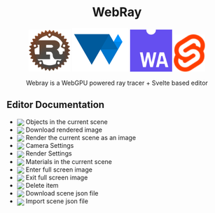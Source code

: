 <p align="center">
  <!-- <img src="https://raw.githubusercontent.com/BLaZeKiLL/VloxyEngine/main/.github/assets/vloxy_logo.svg" width=256> -->
  <h1 align="center">WebRay</h1>
</p>

<p align="center">
    <img width=96 src="./docs/icons/logo_rust.png">
    <img width=128 src="./docs/icons/logo_web_gpu.svg">
    <img width=96 src="./docs/icons/logo_web_assembly.svg">
    <img width=72 src="./docs/icons/logo_svelte.svg">
</p>

<p align="center">
Webray is a WebGPU powered ray tracer + Svelte based editor
</p>

## Editor Documentation
- <img align="center" src="https://api.iconify.design/iconamoon/3d-light.svg?color=%23888888"> Objects in the current scene
- <img align="center" src="https://api.iconify.design/uil/image-download.svg?color=%23888888"> Download rendered image
- <img align="center" src="https://api.iconify.design/material-symbols/imagesmode-outline-rounded.svg?color=%23888888"> Render the current scene as an image
- <img align="center" src="https://api.iconify.design/material-symbols:android-camera-outline.svg?color=%23888888"> Camera Settings
- <img align="center" src="https://api.iconify.design/cil/tv.svg?color=%23888888"> Render Settings
- <img align="center" src="https://api.iconify.design/icon-park-outline/material.svg?color=%23888888"> Materials in the current scene
- <img align="center" src="https://api.iconify.design/gridicons/fullscreen.svg?color=%23888888"> Enter full screen image
- <img align="center" src="https://api.iconify.design/gridicons/fullscreen-exit.svg?color=%23888888"> Exit full screen image
- <img align="center" src="https://api.iconify.design/material-symbols/delete-forever-outline-rounded.svg?color=%23888888"> Delete item
- <img align="center" src="https://api.iconify.design/material-symbols/file-save-outline-rounded.svg?color=%23888888"> Download scene json file
- <img align="center" src="https://api.iconify.design/material-symbols/file-open-outline-rounded.svg?color=%23888888"> Import scene json file